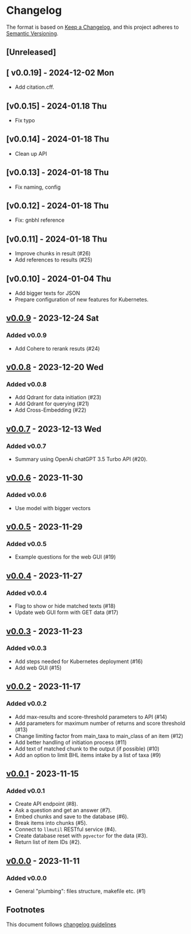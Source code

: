 # Changelog

The format is based on [Keep a Changelog](https://keepachangelog.com/en/1.0.0/),
and this project adheres to [Semantic Versioning](https://semver.org/spec/v2.0.0.html).

## [Unreleased]

## [ v0.0.19] - 2024-12-02 Mon

- Add citation.cff.

## [v0.0.15] - 2024-01.18 Thu

- Fix typo

## [v0.0.14] - 2024-01-18 Thu

- Clean up API

## [v0.0.13] - 2024-01-18 Thu

- Fix naming, config

## [v0.0.12] - 2024-01-18 Thu

- Fix: gnbhl reference

## [v0.0.11] - 2024-01-18 Thu

- Improve chunks in result (#26)
- Add references to results (#25)

## [v0.0.10] - 2024-01-04 Thu

- Add bigger texts for JSON
- Prepare configuration of new features for Kubernetes.

## [v0.0.9] - 2023-12-24 Sat

### Added v0.0.9

- Add Cohere to rerank resuts (#24)

## [v0.0.8] - 2023-12-20 Wed

### Added v0.0.8

- Add Qdrant for data initiation (#23)
- Add Qdrant for querying (#21)
- Add Cross-Embedding (#22)

## [v0.0.7] - 2023-12-13 Wed

### Added v0.0.7

- Summary using OpenAi chatGPT 3.5 Turbo API (#20).

## [v0.0.6] - 2023-11-30

### Added v0.0.6

- Use model with bigger vectors

## [v0.0.5] - 2023-11-29

### Added v0.0.5

- Example questions for the web GUI (#19)

## [v0.0.4] - 2023-11-27

### Added v0.0.4

- Flag to show or hide matched texts (#18)
- Update web GUI form with GET data (#17)

## [v0.0.3] - 2023-11-23

### Added v0.0.3

- Add steps needed for Kubernetes deployment (#16)
- Add web GUI (#15)

## [v0.0.2] - 2023-11-17

### Added v0.0.2

- Add max-results and score-threshold parameters to API (#14)
- Add parameters for maximum number of returns and score threshold (#13)
- Change limiting factor from main_taxa to main_class of an item (#12)
- Add better handling of initiation process (#11)
- Add text of matched chunk to the output (if possible) (#10)
- Add an option to limit BHL items intake by a list of taxa (#9)

## [v0.0.1] - 2023-11-15

### Added v0.0.1

- Create API endpoint (#8).
- Ask a question and get an answer (#7).
- Embed chunks and save to the database (#6).
- Break items into chunks (#5).
- Connect to `llmutil` RESTful service (#4).
- Create database reset with `pgvector` for the data (#3).
- Return list of item IDs (#2).

## [v0.0.0] - 2023-11-11

### Added v0.0.0

- General "plumbing": files structure, makefile etc. (#1)

## Footnotes

This document follows [changelog guidelines]

[v0.0.9]: https://github.com/gnames/bhlquest/compare/v0.0.8...v0.0.9
[v0.0.8]: https://github.com/gnames/bhlquest/compare/v0.0.7...v0.0.8
[v0.0.7]: https://github.com/gnames/bhlquest/compare/v0.0.6...v0.0.7
[v0.0.6]: https://github.com/gnames/bhlquest/compare/v0.0.5...v0.0.6
[v0.0.5]: https://github.com/gnames/bhlquest/compare/v0.0.4...v0.0.5
[v0.0.4]: https://github.com/gnames/bhlquest/compare/v0.0.3...v0.0.4
[v0.0.3]: https://github.com/gnames/bhlquest/compare/v0.0.2...v0.0.3
[v0.0.2]: https://github.com/gnames/bhlquest/compare/v0.0.1...v0.0.2
[v0.0.1]: https://github.com/gnames/bhlquest/compare/v0.0.0...v0.0.1
[v0.0.0]: https://github.com/gnames/bhlquest/tree/v0.0.0
[#30]: https://codeberg.org/dimus/madcow/issues/30
[#29]: https://codeberg.org/dimus/madcow/issues/29
[#28]: https://codeberg.org/dimus/madcow/issues/28
[#27]: https://codeberg.org/dimus/madcow/issues/27
[#26]: https://codeberg.org/dimus/madcow/issues/26
[#25]: https://codeberg.org/dimus/madcow/issues/25
[#24]: https://codeberg.org/dimus/madcow/issues/24
[#23]: https://codeberg.org/dimus/madcow/issues/23
[#22]: https://codeberg.org/dimus/madcow/issues/22
[#21]: https://codeberg.org/dimus/madcow/issues/21
[#20]: https://codeberg.org/dimus/madcow/issues/20
[#19]: https://codeberg.org/dimus/madcow/issues/19
[#18]: https://codeberg.org/dimus/madcow/issues/18
[#17]: https://codeberg.org/dimus/madcow/issues/17
[#16]: https://codeberg.org/dimus/madcow/issues/16
[#15]: https://codeberg.org/dimus/madcow/issues/15
[#14]: https://codeberg.org/dimus/madcow/issues/14
[#13]: https://codeberg.org/dimus/madcow/issues/13
[#12]: https://codeberg.org/dimus/madcow/issues/12
[#11]: https://codeberg.org/dimus/madcow/issues/11
[#10]: https://codeberg.org/dimus/madcow/issues/10
[#9]: https://codeberg.org/dimus/madcow/issues/9
[#8]: https://codeberg.org/dimus/madcow/issues/8
[#7]: https://codeberg.org/dimus/madcow/issues/7
[#6]: https://codeberg.org/dimus/madcow/issues/6
[#5]: https://codeberg.org/dimus/madcow/issues/5
[#4]: https://codeberg.org/dimus/madcow/issues/4
[#3]: https://codeberg.org/dimus/madcow/issues/3
[#2]: https://codeberg.org/dimus/madcow/issues/2
[#1]: https://codeberg.org/dimus/madcow/issues/1
[changelog guidelines]: https://keepachangelog.com/en/1.0.0/
